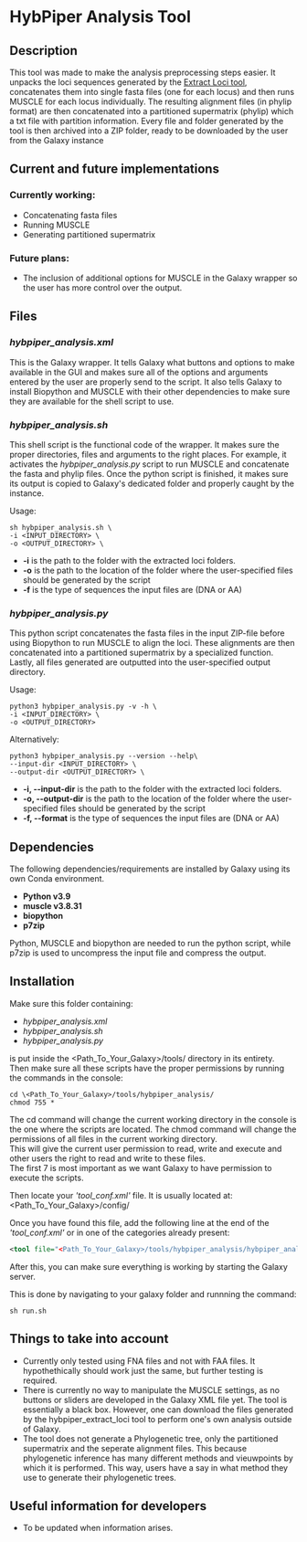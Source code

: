 # HybPiper Analysis Tool

## Description
This tool was made to make the analysis preprocessing steps easier. It unpacks the loci sequences generated by the [Extract Loci tool](https://github.com/naturalis/galaxy-pipeline-hybseq/tree/main/tools/hybpiper_extract_loci "HybPiper extract loci repository"), concatenates them into single fasta files (one for each locus) and then runs MUSCLE for each locus individually. 
The resulting alignment files (in phylip format) are then concatenated into a partitioned supermatrix (phylip) which a txt file with partition information. 
Every file and folder generated by the tool is then archived into a ZIP folder, ready to be downloaded by the user from the Galaxy instance



## Current and future implementations

### Currently working:

* Concatenating fasta files
* Running MUSCLE
* Generating partitioned supermatrix


### Future plans:
 
* The inclusion of additional options for MUSCLE in the Galaxy wrapper so the user has more control over the output.


## Files

### *hybpiper_analysis.xml*

This is the Galaxy wrapper. It tells Galaxy what buttons and options to make available in the GUI and makes sure all of the options and arguments entered by the user are properly send to the script. 
It also tells Galaxy to install Biopython and MUSCLE with their other dependencies to make sure they are available for the shell script to use.

### *hybpiper_analysis.sh*

This shell script is the functional code of the wrapper. It makes sure the proper directories, files and arguments to the right places. 
For example, it activates the _hybpiper_analysis.py_ script to run MUSCLE and concatenate the fasta and phylip files. 
Once the python script is finished, it makes sure its output is copied to Galaxy's dedicated folder and properly caught by the instance. 

Usage:
```console
sh hybpiper_analysis.sh \
-i <INPUT_DIRECTORY> \
-o <OUTPUT_DIRECTORY> \
```

* **-i** is the path to the folder with the extracted loci folders.
* **-o** is the path to the location of the folder where the user-specified files should be generated by the script
* **-f** is the type of sequences the input files are (DNA or AA)

### *hybpiper_analysis.py*

This python script concatenates the fasta files in the input ZIP-file before using Biopython to run MUSCLE to align the loci.
These alignments are then concatenated into a partitioned supermatrix by a specialized function. Lastly, all files generated are outputted into the user-specified output directory.

Usage:
```console
python3 hybpiper_analysis.py -v -h \
-i <INPUT_DIRECTORY> \
-o <OUTPUT_DIRECTORY>
```

Alternatively:
```console
python3 hybpiper_analysis.py --version --help\
--input-dir <INPUT_DIRECTORY> \
--output-dir <OUTPUT_DIRECTORY> \
```

* **-i, --input-dir** is the path to the folder with the extracted loci folders.
* **-o, --output-dir** is the path to the location of the folder where the user-specified files should be generated by the script
* **-f, --format** is the type of sequences the input files are (DNA or AA)

## Dependencies

The following dependencies/requirements are installed by Galaxy using its own Conda environment.
* **Python v3.9**
* **muscle v3.8.31**
* **biopython**
* **p7zip**

Python, MUSCLE and biopython are needed to run the python script, while p7zip is used to uncompress the input file and compress the output.

## Installation

Make sure this folder containing:

* *hybpiper_analysis.xml*
* *hybpiper_analysis.sh*
* *hybpiper_analysis.py*

is put inside the \<Path_To_Your_Galaxy>/tools/ directory in its entirety. 
\
Then make sure all these scripts have the proper permissions by running the commands in the console:

```console
cd \<Path_To_Your_Galaxy>/tools/hybpiper_analysis/ 
chmod 755 *
```
The cd command will change the current working directory in the console is the one where the scripts are located.
The chmod command will change the permissions of all files in the current working directory. \
This will give the current user permission to read, write and execute and other users the right to read and write to these files.\
The first 7 is most important as we want Galaxy to have permission to execute the scripts.

Then locate your *'tool_conf.xml'* file. It is usually located at:
\<Path_To_Your_Galaxy>/config/

Once you have found this file, add the following line at the end of the *'tool_conf.xml'* or in one of the categories already present:

```xml
<tool file="<Path_To_Your_Galaxy>/tools/hybpiper_analysis/hybpiper_analysis.xml" />
```

After this, you can make sure everything is working by starting the Galaxy server.

This is done by navigating to your galaxy folder and runnning the command:
```console
sh run.sh
```

## Things to take into account

* Currently only tested using FNA files and not with FAA files. It hypothethically should work just the same, but further testing is required. 
* There is currently no way to manipulate the MUSCLE settings, as no buttons or sliders are developed in the Galaxy XML file yet. The tool is essentially a black box.
However, one can download the files generated by the hybpiper_extract_loci tool to perform one's own analysis outside of Galaxy. 
* The tool does not generate a Phylogenetic tree, only the partitioned supermatrix and the seperate alignment files. This because phylogenetic inference has many different methods and vieuwpoints by which it is performed.
This way, users have a say in what method they use to generate their phylogenetic trees.


## Useful information for developers

* To be updated when information arises.

